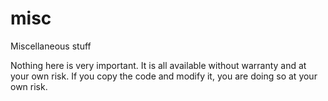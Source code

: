 # misc
Miscellaneous stuff

Nothing here is very important. It is all available without warranty and at your own risk. If you copy the code and modify it, you are doing so at your own risk.
